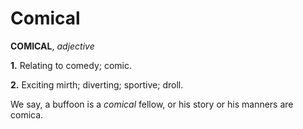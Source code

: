 # Comical

**COMICAL**, _adjective_

**1.** Relating to comedy; comic.

**2.** Exciting mirth; diverting; sportive; droll.

We say, a buffoon is a _comical_ fellow, or his story or his manners are comica.